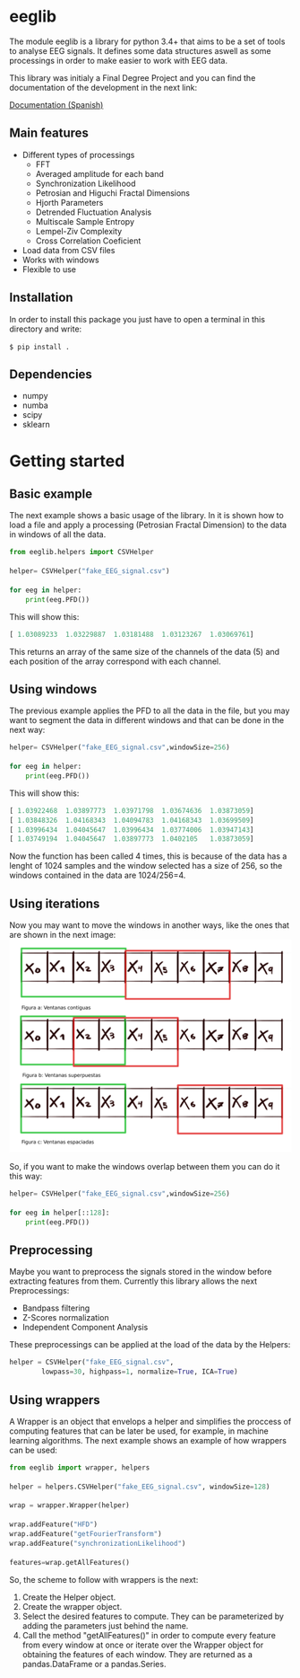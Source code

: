 # eeglib

The module eeglib is a library for python 3.4+ that aims to be a set of tools to analyse EEG signals. It defines some data structures aswell as some processings in order to make easier to work with EEG data.

This library was initialy a Final Degree Project and you can find the documentation of the development in the next link:

[Documentation (Spanish)](https://ruidera.uclm.es/xmlui/handle/10578/15441)

## Main features
* Different types of processings
    * FFT
    * Averaged amplitude for each band
    * Synchronization Likelihood
    * Petrosian and Higuchi Fractal Dimensions
    * Hjorth Parameters
    * Detrended Fluctuation Analysis
    * Multiscale Sample Entropy
    * Lempel-Ziv Complexity
    * Cross Correlation Coeficient
* Load data from CSV files
* Works with windows
* Flexible to use

## Installation

In order to install this package you just have to open a terminal in this directory and write:

`$ pip install .`

## Dependencies

* numpy
* numba
* scipy
* sklearn

# Getting started

## Basic example

The next example shows a basic usage of the library. In it is shown how to load a file and apply a processing (Petrosian Fractal Dimension) to the data in windows of all the data.

```python
from eeglib.helpers import CSVHelper

helper= CSVHelper("fake_EEG_signal.csv")

for eeg in helper:
    print(eeg.PFD())
```

This will show this:

```python
[ 1.03089233  1.03229887  1.03181488  1.03123267  1.03069761]
```
This returns an array of the same size of the channels of the data (5) and each position of the array correspond with each channel.

## Using windows

The previous example applies the PFD to all the data in the file, but you may want to segment the data in different windows and that can be done in the next way:

```python
helper= CSVHelper("fake_EEG_signal.csv",windowSize=256)

for eeg in helper:
    print(eeg.PFD())
```

This will show this:

```python
[ 1.03922468  1.03897773  1.03971798  1.03674636  1.03873059]
[ 1.03848326  1.04168343  1.04094783  1.04168343  1.03699509]
[ 1.03996434  1.04045647  1.03996434  1.03774006  1.03947143]
[ 1.03749194  1.04045647  1.03897773  1.0402105   1.03873059]
```

Now the function has been called 4 times, this is because of the data has a lenght of 1024 samples and the window selected has a size of 256, so the windows contained in the data are 1024/256=4.

## Using iterations

Now you may want to move the windows in another ways, like the ones that are shown in the next image:
![windows](/Examples/slidingWindow.png)

So, if you want to make the windows overlap between them you can do it this way:

```python
helper= CSVHelper("fake_EEG_signal.csv",windowSize=256)

for eeg in helper[::128]:
    print(eeg.PFD())
```

## Preprocessing

Maybe you want to preprocess the signals stored in the window before extracting features from them. Currently this library allows the next Preprocessings:
* Bandpass filtering
* Z-Scores normalization
* Independent Component Analysis

These preprocessings can be applied at the load of the data by the Helpers:
```python
helper = CSVHelper("fake_EEG_signal.csv",
        lowpass=30, highpass=1, normalize=True, ICA=True)
```

## Using wrappers

A Wrapper is an object that envelops a helper and simplifies the proccess of computing features that can be later be used, for example, in machine learning algorithms. The next example shows an example of how wrappers can be used:

```python
from eeglib import wrapper, helpers

helper = helpers.CSVHelper("fake_EEG_signal.csv", windowSize=128)

wrap = wrapper.Wrapper(helper)

wrap.addFeature("HFD")
wrap.addFeature("getFourierTransform")
wrap.addFeature("synchronizationLikelihood")

features=wrap.getAllFeatures()
```
So, the scheme to follow with wrappers is the next:
1. Create the Helper object.
2. Create the wrapper object.
3. Select the desired features to compute. They can be parameterized by adding the parameters just behind the name.
4. Call the method "getAllFeatures()" in order to compute every feature from every window at once or iterate over the Wrapper object for obtaining the features of each window. They are returned as a pandas.DataFrame or a pandas.Series.
